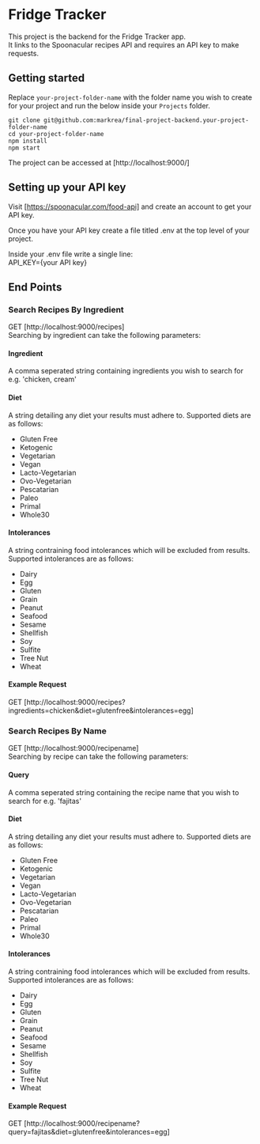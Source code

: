 # Fridge Tracker 

This project is the backend for the Fridge Tracker app.\
It links to the Spoonacular recipes API and requires an API key to make requests.

## Getting started



Replace `your-project-folder-name` with the folder name you wish to create for your project and run the below inside your `Projects` folder.

```
git clone git@github.com:markrea/final-project-backend.your-project-folder-name
cd your-project-folder-name
npm install
npm start
```

The project can be accessed at [http://localhost:9000/] 

## Setting up your API key

Visit [https://spoonacular.com/food-api] and create an account to get your API key. 

Once you have your API key create a file titled .env at the top level of your project. 

Inside your .env file write a single line:  
API_KEY={your API key}

## End Points

### Search Recipes By Ingredient
GET [http://localhost:9000/recipes]  
Searching by ingredient can take the following parameters:

#### Ingredient
A comma seperated string containing ingredients you wish to search for 
e.g. 'chicken, cream'

#### Diet
A string detailing any diet your results must adhere to. 
Supported diets are as follows:
* Gluten Free
* Ketogenic
* Vegetarian
* Vegan
* Lacto-Vegetarian
* Ovo-Vegetarian
* Pescatarian
* Paleo
* Primal
* Whole30

#### Intolerances
A string contraining food intolerances which will be excluded from results.
Supported intolerances are as follows:
* Dairy
* Egg
* Gluten
* Grain
* Peanut
* Seafood
* Sesame
* Shellfish
* Soy
* Sulfite
* Tree Nut
* Wheat



#### Example Request
GET [http://localhost:9000/recipes?ingredients=chicken&diet=glutenfree&intolerances=egg]  


### Search Recipes By Name
GET [http://localhost:9000/recipename]  
Searching by recipe can take the following parameters:

#### Query
A comma seperated string containing the recipe name that you wish to search for 
e.g. 'fajitas'

#### Diet
A string detailing any diet your results must adhere to. 
Supported diets are as follows:
* Gluten Free
* Ketogenic
* Vegetarian
* Vegan
* Lacto-Vegetarian
* Ovo-Vegetarian
* Pescatarian
* Paleo
* Primal
* Whole30

#### Intolerances
A string contraining food intolerances which will be excluded from results.
Supported intolerances are as follows:
* Dairy
* Egg
* Gluten
* Grain
* Peanut
* Seafood
* Sesame
* Shellfish
* Soy
* Sulfite
* Tree Nut
* Wheat



#### Example Request
GET [http://localhost:9000/recipename?query=fajitas&diet=glutenfree&intolerances=egg]






